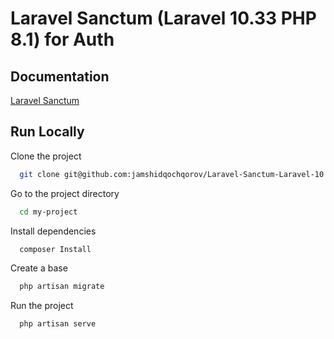 
# Laravel Sanctum (Laravel 10.33  PHP 8.1) for Auth




## Documentation

[Laravel Sanctum](https://laravel.com/docs/10.x/sanctum)


## Run Locally

Clone the project

```bash
  git clone git@github.com:jamshidqochqorov/Laravel-Sanctum-Laravel-10.33-PHP-8.1-for-Auth.git
```

Go to the project directory

```bash
  cd my-project
```

Install dependencies

```bash
  composer Install
```

Create a base

```bash
  php artisan migrate
```
Run the project

```bash
  php artisan serve
```

